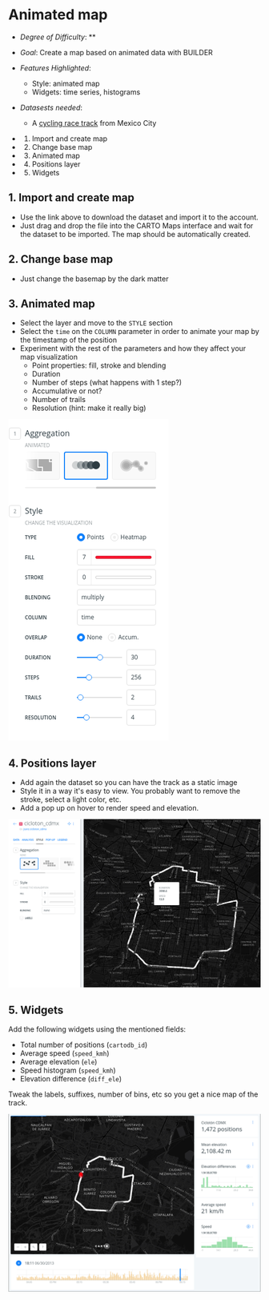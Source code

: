 # Animated map

* *Degree of Difficulty*: **

* *Goal*: Create a map based on animated data with BUILDER

* *Features Highlighted*:
	* Style: animated map
	* Widgets: time series, histograms

* *Datasests needed*:
	* A [cycling race track](https://github.com/CartoDB/cdmx-training/blob/master/01-builder-visualization/exercises/maps/cicloton_cdmx.gpkg?raw=true) from Mexico City

<!-- MarkdownTOC -->

- 1. Import and create map
- 2. Change base map
- 3. Animated map
- 4. Positions layer
- 5. Widgets

<!-- /MarkdownTOC -->

## 1. Import and create map

* Use the link above to download the dataset and import it to the account.
* Just drag and drop the file into the CARTO Maps interface and wait for the dataset to be imported. The map should be automatically created.

## 2. Change base map

* Just change the basemap by the dark matter

## 3. Animated map

* Select the layer and move to the `STYLE` section
* Select the `time` on the `COLUMN` parameter in order to animate your map by the timestamp of the position
* Experiment with the rest of the parameters and how they affect your map visualization
  * Point properties: fill, stroke and blending
  * Duration
  * Number of steps (what happens with 1 step?)
  * Accumulative or not?
  * Number of trails
  * Resolution (hint: make it really big)

![](imgs/01-torque-01.png)

## 4. Positions layer

* Add again the dataset so you can have the track as a static image
* Style it in a way it's easy to view. You probably want to remove the stroke, select a light color, etc.
* Add a pop up on hover to render speed and elevation.

![](imgs/01-torque-02.png)

## 5. Widgets

Add the following widgets using the mentioned fields:

* Total number of positions (`cartodb_id`)
* Average speed (`speed_kmh`)
* Average elevation (`ele`)
* Speed histogram (`speed_kmh`)
* Elevation difference (`diff_ele`)

Tweak the labels, suffixes, number of bins, etc so you get a nice map of the track.

![](imgs/01-torque-03.png)

